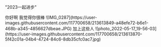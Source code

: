 <p>"2023一起进步"<p>
你好啊 我觉得你很棒
  ![IMG_0287](https://user-images.githubusercontent.com/117700658/213613849-a48efe72-b6e1-468b-a345-4856627dbeae.JPG)
加上这些人
  ![photo_2022-05-17_19-56-03](https://user-images.githubusercontent.com/117700658/213613870-5f42c01a-04b4-4724-84c6-8db35cfc0ac7.jpg)
